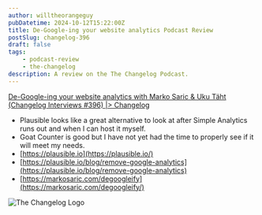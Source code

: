 ```yaml
---
author: willtheorangeguy
pubDatetime: 2024-10-12T15:22:00Z
title: De-Google-ing your website analytics Podcast Review
postSlug: changelog-396
draft: false
tags:
    - podcast-review
    - the-changelog
description: A review on the The Changelog Podcast.
---
```


[De-Google-ing your website analytics with Marko Saric & Uku Täht (Changelog Interviews #396) |> Changelog](https://changelog.com/podcast/396)

- Plausible looks like a great alternative to look at after Simple Analytics runs out and when I can host it myself.
- Goat Counter is good but I have not yet had the time to properly see if it will meet my needs.
- [https://plausible.io](https://plausible.io/)
- [https://plausible.io/blog/remove-google-analytics](https://plausible.io/blog/remove-google-analytics)
- [https://markosaric.com/degoogleify](https://markosaric.com/degoogleify/)

![The Changelog Logo](https://is1-ssl.mzstatic.com/image/thumb/Podcasts123/v4/b5/b1/43/b5b14333-7cbe-123d-c444-0204e5d08102/mza_311421542997449775.png/300x300bb.webp)
